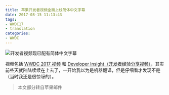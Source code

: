 ```yaml
---
title: 苹果开发者视频全面上线简体中文字幕
date: 2017-08-15 11:13:43
tags:
- WWDC17
- translation
categories:
- WWDC
---
```


![开发者视频现已配有简体中文字幕](https://developer.apple.com/click/images/000-cn-subtitles-2017/cn-subtitles-2017.jpg)

视频包括 [WWDC 2017 视频](https://developer.apple.com/videos/wwdc2017/) 和 [Developer Insight（开发者经验分享视频）](https://developer.apple.com/app-store/insights/)，其实前些天就陆陆续续在上去了，一开始我以为是机器翻译，但是仔细看才发现不是（当时我还是很惊讶的）。

> 本文部分转自苹果邮件
